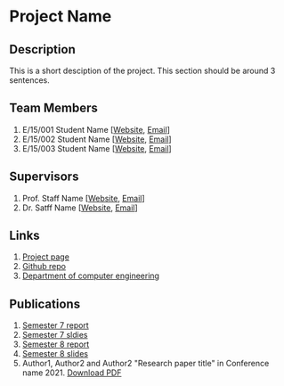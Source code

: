 
[//]: # (Please refer the instructions in below URL for the configurations)
[//]: # (https://projects.ce.pdn.ac.lk/docs/how-to-add-a-project)

# Project Name

## Description

This is a short desciption of the project. This section should be around 3 sentences.

## Team Members
1. E/15/001 Student Name [[Website](http://www.ce.pdn.ac.lk/e15-batch/), [Email](mailto:e5001@ce.pdn.ac.lk)]
2. E/15/002 Student Name [[Website](http://www.ce.pdn.ac.lk/e15-batch/), [Email](mailto:e5001@ce.pdn.ac.lk)]
3. E/15/003 Student Name [[Website](http://www.ce.pdn.ac.lk/e15-batch/), [Email](mailto:e5001@ce.pdn.ac.lk)]


## Supervisors
1. Prof. Staff Name [[Website](http://www.ce.pdn.ac.lk/academic-staff/), [Email](mailto:lecturer@ce.pdn.ac.lk)]
2. Dr. Satff Name [[Website](http://www.ce.pdn.ac.lk/academic-staff/), [Email](mailto:lecturer@ce.pdn.ac.lk)]


## Links

1. [Project page](https://cepdnaclk.github.io/e15-4yp-minimal-template)
2. [Github repo](https://github.com/cepdnaclk/e15-4yp-minimal-template)
3. [Department of computer engineering](http://ce.pdn.ac.lk)


## Publications
1. [Semester 7 report](https://cepdnaclk.github.io/e15-4yp-minimal-template)
2. [Semester 7 sldies](https://cepdnaclk.github.io/e15-4yp-minimal-template)
3. [Semester 8 report](https://cepdnaclk.github.io/e15-4yp-minimal-template)
4. [Semester 8 slides](https://cepdnaclk.github.io/e15-4yp-minimal-template)
5. Author1, Author2 and Author2 "Research paper title" in Conference name 2021. [Download PDF ](https://cepdnaclk.github.io/e15-4yp-minimal-template)
